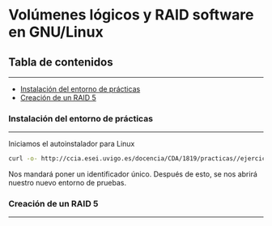 # Volúmenes lógicos y RAID software en GNU/Linux

## Tabla de contenidos
---
- [Instalación del entorno de prácticas](#install)
- [Creación de un RAID 5](#raid5)


<a name="install"></a>
### Instalación del entorno de prácticas
---
Iniciamos el autoinstalador para Linux

```sh
curl -o- http://ccia.esei.uvigo.es/docencia/CDA/1819/practicas//ejercicio-lvm-raid.sh | bash -
```

Nos mandará poner un identificador único. Después de esto, se nos abrirá nuestro nuevo entorno de pruebas.


<a name="raid5"></a>
### Creación de un RAID 5
---
